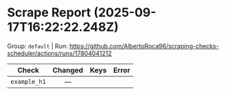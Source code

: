 # Scrape Report (2025-09-17T16:22:22.248Z)

Group: `default`  |  Run: https://github.com/AlbertoRoca96/scraping-checks-scheduler/actions/runs/17804041212

| Check | Changed | Keys | Error |
|---|:---:|:--|:--|
| `example_h1` | — |  |  |
